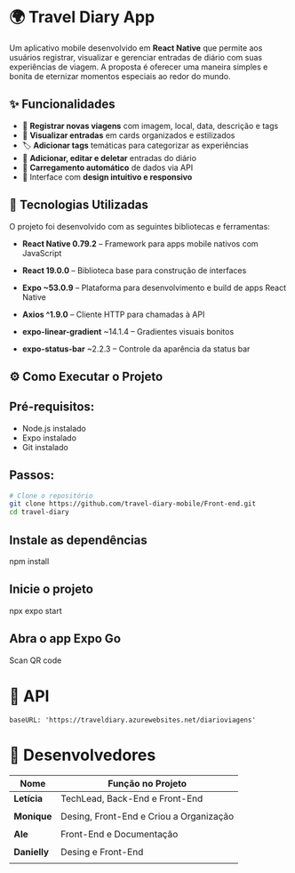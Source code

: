 # 🌍 Travel Diary App

Um aplicativo mobile desenvolvido em **React Native** que permite aos usuários registrar, visualizar e gerenciar entradas de diário com suas experiências de viagem. A proposta é oferecer uma maneira simples e bonita de eternizar momentos especiais ao redor do mundo.



## ✨ Funcionalidades

- 📸 **Registrar novas viagens** com imagem, local, data, descrição e tags  
- 📖 **Visualizar entradas** em cards organizados e estilizados  
- 🏷️ **Adicionar tags** temáticas para categorizar as experiências  
- 📝 **Adicionar, editar e deletar** entradas do diário  
- 🔄 **Carregamento automático** de dados via API  
- 🎨 Interface com **design intuitivo e responsivo**




## 📱 Tecnologias Utilizadas

O projeto foi desenvolvido com as seguintes bibliotecas e ferramentas:

- **React Native 0.79.2** – Framework para apps mobile nativos com JavaScript

- **React 19.0.0** – Biblioteca base para construção de interfaces

- **Expo ~53.0.9** – Plataforma para desenvolvimento e build de apps React Native

- **Axios ^1.9.0** – Cliente HTTP para chamadas à API

- **expo-linear-gradient** ~14.1.4 – Gradientes visuais bonitos

- **expo-status-bar** ~2.2.3 – Controle da aparência da status bar


## ⚙️ Como Executar o Projeto

## Pré-requisitos:

- Node.js instalado  
- Expo instalado
- Git instalado

## Passos:

```bash
# Clone o repositório
git clone https://github.com/travel-diary-mobile/Front-end.git
cd travel-diary

```

## Instale as dependências
npm install

## Inicie o projeto
npx expo start

## Abra o app Expo Go
Scan QR code



# 🔗 API
```
baseURL: 'https://traveldiary.azurewebsites.net/diarioviagens'
```

# 🧠 Desenvolvedores


| Nome         | Função no Projeto                                                |
| ------------ | ---------------------------------------------------------------- |
| **Letícia**  | TechLead, Back-End e Front-End                                   |
|              |                                                                  |
| **Monique**  | Desing, Front-End e Criou a Organização                          |
|              |                                                                  |
|   **Ale**    | Front-End  e Documentação                                        |
|              |                                                                  |
| **Danielly** | Desing e Front-End                                               |
|              |                                                                  |



